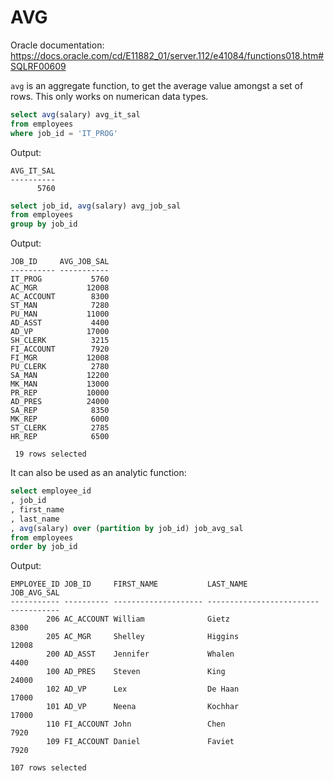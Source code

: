 # AVG

Oracle documentation: https://docs.oracle.com/cd/E11882_01/server.112/e41084/functions018.htm#SQLRF00609

`avg` is an aggregate function, to get the average value amongst a set of rows. This only works on numerican data types.

```sql
select avg(salary) avg_it_sal
from employees
where job_id = 'IT_PROG'
```
Output:
```
AVG_IT_SAL
----------
      5760
```

```sql
select job_id, avg(salary) avg_job_sal
from employees
group by job_id
```

Output:
```
JOB_ID     AVG_JOB_SAL
---------- -----------
IT_PROG           5760
AC_MGR           12008
AC_ACCOUNT        8300
ST_MAN            7280
PU_MAN           11000
AD_ASST           4400
AD_VP            17000
SH_CLERK          3215
FI_ACCOUNT        7920
FI_MGR           12008
PU_CLERK          2780
SA_MAN           12200
MK_MAN           13000
PR_REP           10000
AD_PRES          24000
SA_REP            8350
MK_REP            6000
ST_CLERK          2785
HR_REP            6500

 19 rows selected
```

It can also be used as an analytic function:

```sql
select employee_id
, job_id
, first_name
, last_name
, avg(salary) over (partition by job_id) job_avg_sal
from employees
order by job_id
```

Output:
```
EMPLOYEE_ID JOB_ID     FIRST_NAME           LAST_NAME                 JOB_AVG_SAL
----------- ---------- -------------------- ------------------------- -----------
        206 AC_ACCOUNT William              Gietz                            8300
        205 AC_MGR     Shelley              Higgins                         12008
        200 AD_ASST    Jennifer             Whalen                           4400
        100 AD_PRES    Steven               King                            24000
        102 AD_VP      Lex                  De Haan                         17000
        101 AD_VP      Neena                Kochhar                         17000
        110 FI_ACCOUNT John                 Chen                             7920
        109 FI_ACCOUNT Daniel               Faviet                           7920

107 rows selected
```

